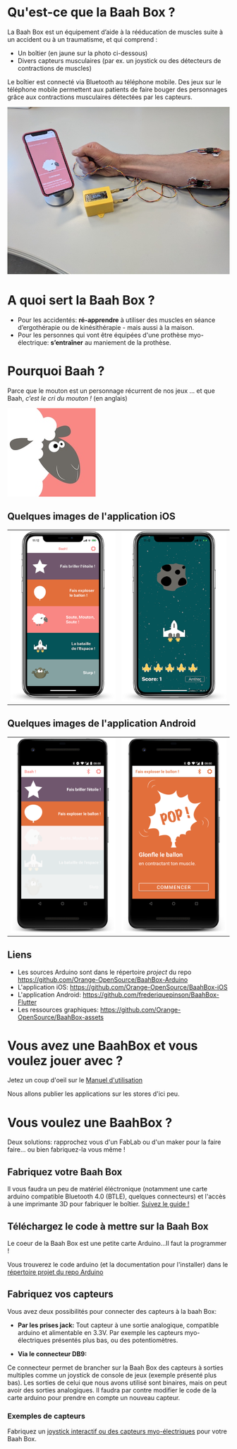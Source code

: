 
# Qu'est-ce que la Baah Box ?
La Baah Box est un équipement d’aide à la rééducation de muscles suite à un accident ou à un traumatisme, et qui comprend :

* Un boîtier (en jaune sur la photo ci-dessous)
* Divers capteurs musculaires (par ex. un joystick ou des détecteurs de contractions de muscles) 

Le boîtier est connecté via Bluetooth au téléphone mobile.
Des jeux sur le téléphone mobile permettent aux patients de faire bouger des personnages grâce aux contractions musculaires détectées par les capteurs.


![BaahBoxPix](../img/photoBaaBox.jpg)

# A quoi sert la Baah Box ?

* Pour les accidentés:  **ré-apprendre** à utiliser des muscles en séance d’ergothérapie ou de kinésithérapie - mais aussi à la maison.
* Pour les personnes qui vont être équipées d'une prothèse myo-électrique:  **s’entraîner** au maniement de la prothèse.


# Pourquoi Baah ?

Parce que le mouton est un personnage récurrent de nos jeux … 
et que Baah, *c’est le cri du mouton !* (en anglais)


![BaahBoxPix](../img/logo_moot_200x200.jpg)


			
## Quelques images de l'application iOS

<table>
	<tr>
		<td>
			<img
				src="../img/img_device_ios_menu.png" 
				title="The main menu of the iOS app"
				alt="The main menu of the iOS app"
				width="300">
		</td>
		<td>
			<img
				src="../img/img_device_ios_game_space.png"
				title="The space game in the iOS app"
				alt="The space game in the iOS app"
				width="300">
		</td>
	</tr>
</table>


## Quelques images de l'application Android

<table>
	<tr>
		<td>
			<img
				src="../img/img_device_android_menu.png" 
				title="The main menu of the Android app"
				alt="The main menu of the Android app"
				width="300">
		</td>
		<td>
			<img
				src="../img/img_device_android_game_balloon.png"
				title="The balloon game in the Android app"
				alt="The balloon game in the Android app"
				width="300">
		</td>
	</tr>
</table>





## Liens

* Les sources Arduino sont dans le répertoire *project* du repo https://github.com/Orange-OpenSource/BaahBox-Arduino
* L'application iOS: https://github.com/Orange-OpenSource/BaahBox-iOS
* L'application Android: https://github.com/frederiquepinson/BaahBox-Flutter
* Les ressources graphiques: https://github.com/Orange-OpenSource/BaahBox-assets



# Vous avez une BaahBox et vous voulez jouer avec ?
Jetez un coup d'oeil sur le [Manuel d'utilisation](BaahBoxManual_fr.md)

Nous allons publier les applications sur les stores d'ici peu.

# Vous voulez une BaahBox ?

Deux solutions: rapprochez vous d'un FabLab ou d'un maker pour la faire faire...
ou bien fabriquez-la vous même !


## Fabriquez votre Baah Box

 Il vous faudra un peu de matériel éléctronique (notamment une carte arduino compatible Bluetooth 4.0 (BTLE), quelques connecteurs) et l'accès à une imprimante 3D pour fabriquer le boîtier. 
 [Suivez le guide !](BuildingBaahBox_fr.md)

## Téléchargez le code à mettre sur la Baah Box

Le coeur de la Baah Box est une petite carte Arduino...Il faut la programmer ! 

Vous trouverez le code arduino (et la documentation pour l'installer) dans le [répertoire projet du repo Arduino](../../project/)
 
## Fabriquez vos capteurs

Vous avez deux possibilités pour connecter des capteurs à la baah Box: 

* **Par les prises jack:**
 Tout capteur à une sortie analogique, compatible arduino et alimentable en 3.3V.
 Par exemple les capteurs myo-électriques présentés plus bas, ou des potentiomètres.
 
* **Via le connecteur DB9:**

 Ce connecteur permet de brancher sur la Baah Box des capteurs à sorties multiples comme un joystick de console de jeux (exemple présenté plus bas).
 Les sorties de celui que nous avons utilisé sont binaires, mais on peut avoir des sorties analogiques. Il faudra par contre modifier le code de la carte arduino pour prendre en compte un nouveau capteur.





### Exemples de capteurs 

Fabriquez un [joystick interactif ou des capteurs myo-électriques](./BaahBoxSensors_fr.md) pour votre Baah Box.



